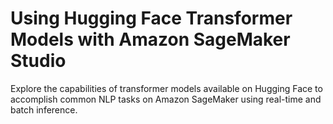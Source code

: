 # Using Hugging Face Transformer Models with Amazon SageMaker Studio

Explore the capabilities of transformer models available on Hugging Face to accomplish common NLP tasks on Amazon SageMaker using real-time and batch inference.
